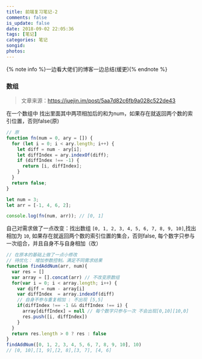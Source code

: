 ```yaml
---
title: 前端复习笔记-2
comments: false
is_update: false
date: 2018-09-02 22:05:36
tags: [笔记]
categories: 笔记
songid:
photos:
---
```

{% note info %}一边看大佬们的博客一边总结(缓更){% endnote %}

### 数组
> 文章来源：https://juejin.im/post/5aa7d82c6fb9a028c522de43  

在一个数组中 找出里面其中两项相加后的和为num，如果存在就返回两个数的索引位置，否则false(原)
```js
// 原
function fn(num = 0, ary = []) {
  for (let i = 0; i < ary.length; i++) {
    let diff = num - ary[i];
    let diffIndex = ary.indexOf(diff);
    if (diffIndex !== -1) {
      return [i, diffIndex];
    }
  }
  return false;
}

let num = 3;
let arr = [-1, 4, 6, 2];

console.log(fn(num, arr)); // [0, 1]
```
<!-- more -->
自己对需求做了一点改变：找出数组 `[0, 1, 2, 3, 4, 5, 6, 7, 8, 9, 10]`,找出相加为 `10`, 如果存在就返回两个数的索引位置的集合，否则false, 每个数字只参与一次组合，并且自身不与自身相加（改）
```js
// 在原本的基础上做了一点小修改
// 待优化： 增加参数控制。满足不同需求结果
function findAddNum(arr, num){
  var res = []
  var array = [].concat(arr) // 不改变原数组
  for(var i = 0; i < array.length; i++) {
    var diff = num - array[i]
    var diffIndex  = array.indexOf(diff)
    // 自身不参与重复相加 : 不出现 [5,5]
    if(diffIndex !== -1 && diffIndex !== i) {
      array[diffIndex] = null // 每个数字只参与一次 不会出现[0,10][10,0]
      res.push([i, diffIndex])
    }
  }
  return res.length > 0 ? res : false
}
findAddNum([0, 1, 2, 3, 4, 5, 6, 7, 8, 9, 10], 10)
// [0, 10],[1, 9],[2, 8],[3, 7], [4, 6]
```